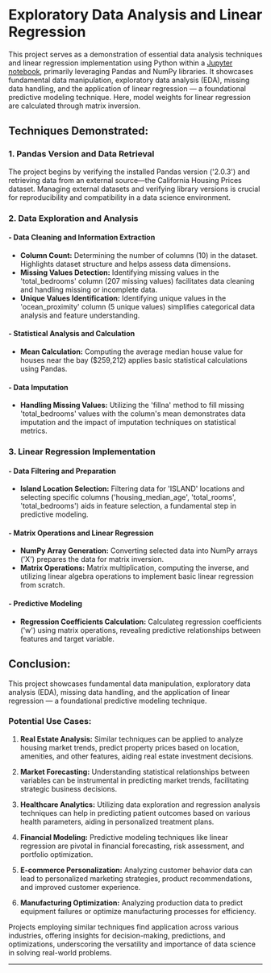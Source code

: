 # Exploratory Data Analysis and Linear Regression

This project serves as a demonstration of essential data analysis techniques and linear regression implementation using Python within a [Jupyter notebook](https://github.com/JasonDahl/mlzoomcamp-homework/blob/main/homework-1/01-intro-homework.ipynb "View project notebook"), primarily leveraging Pandas and NumPy libraries. It showcases fundamental data manipulation, exploratory data analysis (EDA), missing data handling, and the application of linear regression — a foundational predictive modeling technique.  Here, model weights for linear regression are calculated through matrix inversion.

## Techniques Demonstrated:

### 1. Pandas Version and Data Retrieval
The project begins by verifying the installed Pandas version ('2.0.3') and retrieving data from an external source—the California Housing Prices dataset. Managing external datasets and verifying library versions is crucial for reproducibility and compatibility in a data science environment.

### 2. Data Exploration and Analysis
#### - Data Cleaning and Information Extraction
   - **Column Count:** Determining the number of columns (10) in the dataset. Highlights dataset structure and helps assess data dimensions.
   - **Missing Values Detection:** Identifying missing values in the 'total_bedrooms' column (207 missing values) facilitates data cleaning and handling missing or incomplete data.
   - **Unique Values Identification:** Identifying unique values in the 'ocean_proximity' column (5 unique values) simplifies categorical data analysis and feature understanding.

#### - Statistical Analysis and Calculation
   - **Mean Calculation:** Computing the average median house value for houses near the bay ($259,212) applies basic statistical calculations using Pandas.

#### - Data Imputation
   - **Handling Missing Values:** Utilizing the 'fillna' method to fill missing 'total_bedrooms' values with the column's mean demonstrates data imputation and the impact of imputation techniques on statistical metrics.

### 3. Linear Regression Implementation
#### - Data Filtering and Preparation
   - **Island Location Selection:** Filtering data for 'ISLAND' locations and selecting specific columns ('housing_median_age', 'total_rooms', 'total_bedrooms') aids in feature selection, a fundamental step in predictive modeling.

#### - Matrix Operations and Linear Regression
   - **NumPy Array Generation:** Converting selected data into NumPy arrays ('X') prepares the data for matrix inversion.
   - **Matrix Operations:** Matrix multiplication, computing the inverse, and utilizing linear algebra operations to implement basic linear regression from scratch.

#### - Predictive Modeling
   - **Regression Coefficients Calculation:** Calculateg regression coefficients ('w') using matrix operations, revealing predictive relationships between features and target variable.

## Conclusion:

This project showcases fundamental data manipulation, exploratory data analysis (EDA), missing data handling, and the application of linear regression — a foundational predictive modeling technique. 

### Potential Use Cases:

1. **Real Estate Analysis:** Similar techniques can be applied to analyze housing market trends, predict property prices based on location, amenities, and other features, aiding real estate investment decisions.

2. **Market Forecasting:** Understanding statistical relationships between variables can be instrumental in predicting market trends, facilitating strategic business decisions.

3. **Healthcare Analytics:** Utilizing data exploration and regression analysis techniques can help in predicting patient outcomes based on various health parameters, aiding in personalized treatment plans.

4. **Financial Modeling:** Predictive modeling techniques like linear regression are pivotal in financial forecasting, risk assessment, and portfolio optimization.

5. **E-commerce Personalization:** Analyzing customer behavior data can lead to personalized marketing strategies, product recommendations, and improved customer experience.

6. **Manufacturing Optimization:** Analyzing production data to predict equipment failures or optimize manufacturing processes for efficiency.

Projects employing similar techniques find application across various industries, offering insights for decision-making, predictions, and optimizations, underscoring the versatility and importance of data science in solving real-world problems.

--- 
